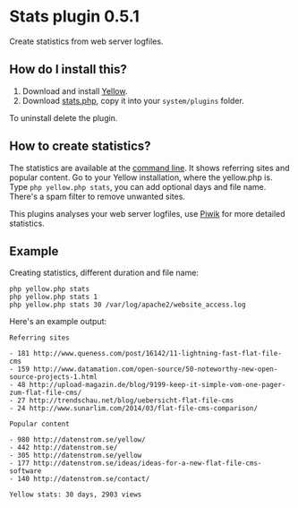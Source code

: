 Stats plugin 0.5.1
==================
Create statistics from web server logfiles.

How do I install this?
----------------------
1. Download and install [Yellow](https://github.com/datenstrom/yellow/).  
2. Download [stats.php](stats.php?raw=true), copy it into your `system/plugins` folder.  

To uninstall delete the plugin.

How to create statistics?
-------------------------
The statistics are available at the [command line](https://github.com/datenstrom/yellow/wiki/Yellow-CLI). It shows referring sites and popular content. Go to your Yellow installation, where the yellow.php is. Type `php yellow.php stats`, you can add optional days and file name. There's a spam filter to remove unwanted sites.

This plugins analyses your web server logfiles, use [Piwik](https://github.com/datenstrom/yellow-extensions/tree/master/snippets/piwik) for more detailed statistics.

Example
-------
Creating statistics, different duration and file name:

`php yellow.php stats`  
`php yellow.php stats 1`  
`php yellow.php stats 30 /var/log/apache2/website_access.log` 

Here's an example output:
~~~~
Referring sites

- 181 http://www.queness.com/post/16142/11-lightning-fast-flat-file-cms
- 159 http://www.datamation.com/open-source/50-noteworthy-new-open-source-projects-1.html
- 48 http://upload-magazin.de/blog/9199-keep-it-simple-vom-one-pager-zum-flat-file-cms/
- 27 http://trendschau.net/blog/uebersicht-flat-file-cms
- 24 http://www.sunarlim.com/2014/03/flat-file-cms-comparison/

Popular content

- 980 http://datenstrom.se/yellow/
- 442 http://datenstrom.se/
- 305 http://datenstrom.se/yellow
- 177 http://datenstrom.se/ideas/ideas-for-a-new-flat-file-cms-software
- 140 http://datenstrom.se/contact/

Yellow stats: 30 days, 2903 views
~~~~
